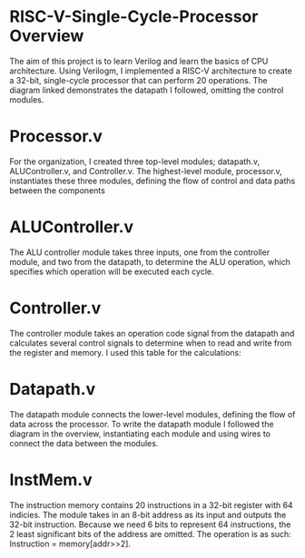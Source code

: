 # RISC-V-Single-Cycle-Processor Overview
The aim of this project is to learn Verilog and learn the basics of CPU architecture. Using Verilogm, I implemented a RISC-V architecture to create a 32-bit, single-cycle processor that can perform 20 operations. The diagram linked demonstrates the datapath I followed, omitting the control modules.
# Processor.v
For the organization, I created three top-level modules; datapath.v, ALUController.v, and Controller.v. The highest-level module, processor.v, instantiates these three modules, defining the flow of control and data paths between the components
# ALUController.v
The ALU controller module takes three inputs, one from the controller module, and two from the datapath, to determine the ALU operation, which specifies which operation will be executed each cycle. 
# Controller.v
The controller module takes an operation code signal from the datapath and calculates several control signals to determine when to read and write from the register and memory. I used this table for the calculations:
# Datapath.v
The datapath module connects the lower-level modules, defining the flow of data across the processor. To write the datapath module I followed the diagram in the overview, instantiating each module and using wires to connect the data between the modules. 
# InstMem.v
The instruction memory contains 20 instructions in a 32-bit register with 64 indicies. The module takes in an 8-bit address as its input and outputs the 32-bit instruction. Because we need 6 bits to represent 64 instructions, the 2 least significant bits of the address are omitted. The operation is as such: Instruction = memory[addr>>2].

